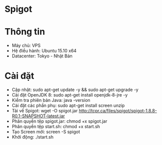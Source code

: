 # Spigot

# Thông tin
  * Máy chủ: VPS
  * Hệ điều hành: Ubuntu 15.10 x64
  * Datacenter: Tokyo - Nhật Bản
# Cài đặt
  * Cập nhật: sudo apt-get update -y && sudo apt-get upgrade -y
  * Cài đặt OpenJDK 8: sudo apt-get install openjdk-8-jre -y
  * Kiểm tra phiên bản Java: java -version
  * Cài đặt các phần phụ: sudo apt-get install screen unzip
  * Tải về Spigot: wget -O spigot.jar http://tcpr.ca/files/spigot/spigot-1.8.8-R0.1-SNAPSHOT-latest.jar
  * Phân quyền tệp spigot.jar: chmod +x spigot.jar
  * Phân quyền tệp start.sh: chmod +x start.sh
  * Tạo Screen mới: screen -S spigot
  * Khởi động: ./start.sh
